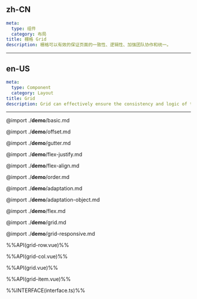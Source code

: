 ## zh-CN
```yaml
meta:
  type: 组件
  category: 布局
title: 栅格 Grid
description: 栅格可以有效的保证页面的一致性、逻辑性、加强团队协作和统一。
```

---
## en-US
```yaml
meta:
  type: Component
  category: Layout
title: Grid
description: Grid can effectively ensure the consistency and logic of the page, strengthen teamwork and unity.
```
---

@import ./__demo__/basic.md

@import ./__demo__/offset.md

@import ./__demo__/gutter.md

@import ./__demo__/flex-justify.md

@import ./__demo__/flex-align.md

@import ./__demo__/order.md

@import ./__demo__/adaptation.md

@import ./__demo__/adaptation-object.md

@import ./__demo__/flex.md

@import ./__demo__/grid.md

@import ./__demo__/grid-responsive.md

%%API(grid-row.vue)%%

%%API(grid-col.vue)%%

%%API(grid.vue)%%

%%API(grid-item.vue)%%

%%INTERFACE(interface.ts)%%


